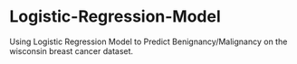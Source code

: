 # Logistic-Regression-Model
Using Logistic Regression Model to Predict Benignancy/Malignancy on the wisconsin breast cancer dataset.
